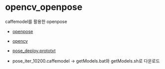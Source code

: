 # opencv_openpose
caffemodel를 활용한 openpose

* [openpose](https://github.com/CMU-Perceptual-Computing-Lab/openpose)

* [opencv](https://github.com/opencv/opencv)

* [pose_deploy.prototxt](https://github.com/CMU-Perceptual-Computing-Lab/openpose/tree/master/models/hand)

* pose_iter_10200.caffemodel
-> getModels.bat와 getModels.sh로 다운로드
